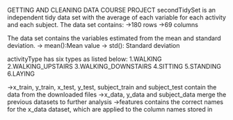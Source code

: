 GETTING AND CLEANING DATA COURSE PROJECT
secondTidySet is an independent tidy data set with the average of each variable for each activity and each subject.
The data set contains:
->180 rows
->69 columns

The data set contains the  variables estimated from the mean and standard deviation.
-> mean():Mean value
-> std(): Standard deviation

activityType has six types as listed below:
1.WALKING
2.WALKING_UPSTAIRS
3.WALKING_DOWNSTAIRS
4.SITTING
5.STANDING
6.LAYING

->x_train, y_train, x_test, y_test, subject_train and subject_test contain the data from the downloaded files
->x_data, y_data and subject_data merge the previous datasets to further analysis
->features contains the correct names for the x_data dataset, which are applied to the column names stored in
